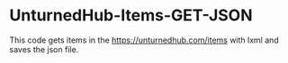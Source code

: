 # UnturnedHub-Items-GET-JSON
This code gets items in the https://unturnedhub.com/items with lxml and saves the json file. 
